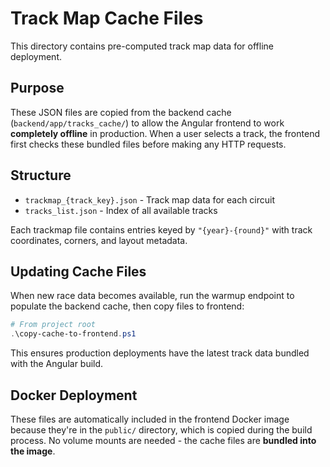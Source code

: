 # Track Map Cache Files

This directory contains pre-computed track map data for offline deployment.

## Purpose
These JSON files are copied from the backend cache (`backend/app/tracks_cache/`) to allow the Angular frontend to work **completely offline** in production. When a user selects a track, the frontend first checks these bundled files before making any HTTP requests.

## Structure
- `trackmap_{track_key}.json` - Track map data for each circuit
- `tracks_list.json` - Index of all available tracks

Each trackmap file contains entries keyed by `"{year}-{round}"` with track coordinates, corners, and layout metadata.

## Updating Cache Files
When new race data becomes available, run the warmup endpoint to populate the backend cache, then copy files to frontend:

```powershell
# From project root
.\copy-cache-to-frontend.ps1
```

This ensures production deployments have the latest track data bundled with the Angular build.

## Docker Deployment
These files are automatically included in the frontend Docker image because they're in the `public/` directory, which is copied during the build process. No volume mounts are needed - the cache files are **bundled into the image**.
